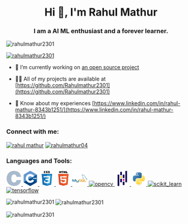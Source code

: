 <h1 align="center">Hi 👋, I'm Rahul Mathur</h1>
<h3 align="center">I am a AI ML enthusiast and a forever learner.</h3>

<p align="left"> <img src="https://komarev.com/ghpvc/?username=rahulmathur2301&label=Profile%20views&color=0e75b6&style=flat" alt="rahulmathur2301" /> </p>

<p align="left"> <a href="https://github.com/ryo-ma/github-profile-trophy"><img src="https://github-profile-trophy.vercel.app/?username=rahulmathur2301" alt="rahulmathur2301" /></a> </p>

- 🔭 I’m currently working on [an open source project](https://github.com/Rahulmathur2301/crosstl)

- 👨‍💻 All of my projects are available at [https://github.com/Rahulmathur2301](https://github.com/Rahulmathur2301)

- 📄 Know about my experiences [https://www.linkedin.com/in/rahul-mathur-8343b1251/](https://www.linkedin.com/in/rahul-mathur-8343b1251/)

<h3 align="left">Connect with me:</h3>
<p align="left">
<a href="https://linkedin.com/in/rahul mathur" target="blank"><img align="center" src="https://raw.githubusercontent.com/rahuldkjain/github-profile-readme-generator/master/src/images/icons/Social/linked-in-alt.svg" alt="rahul mathur" height="30" width="40" /></a>
<a href="https://www.leetcode.com/rahulmathur04" target="blank"><img align="center" src="https://raw.githubusercontent.com/rahuldkjain/github-profile-readme-generator/master/src/images/icons/Social/leet-code.svg" alt="rahulmathur04" height="30" width="40" /></a>
</p>

<h3 align="left">Languages and Tools:</h3>
<p align="left"> <a href="https://www.cprogramming.com/" target="_blank" rel="noreferrer"> <img src="https://raw.githubusercontent.com/devicons/devicon/master/icons/c/c-original.svg" alt="c" width="40" height="40"/> </a> <a href="https://www.w3schools.com/cpp/" target="_blank" rel="noreferrer"> <img src="https://raw.githubusercontent.com/devicons/devicon/master/icons/cplusplus/cplusplus-original.svg" alt="cplusplus" width="40" height="40"/> </a> <a href="https://www.w3schools.com/css/" target="_blank" rel="noreferrer"> <img src="https://raw.githubusercontent.com/devicons/devicon/master/icons/css3/css3-original-wordmark.svg" alt="css3" width="40" height="40"/> </a> <a href="https://www.w3.org/html/" target="_blank" rel="noreferrer"> <img src="https://raw.githubusercontent.com/devicons/devicon/master/icons/html5/html5-original-wordmark.svg" alt="html5" width="40" height="40"/> </a> <a href="https://www.mysql.com/" target="_blank" rel="noreferrer"> <img src="https://raw.githubusercontent.com/devicons/devicon/master/icons/mysql/mysql-original-wordmark.svg" alt="mysql" width="40" height="40"/> </a> <a href="https://opencv.org/" target="_blank" rel="noreferrer"> <img src="https://www.vectorlogo.zone/logos/opencv/opencv-icon.svg" alt="opencv" width="40" height="40"/> </a> <a href="https://pandas.pydata.org/" target="_blank" rel="noreferrer"> <img src="https://raw.githubusercontent.com/devicons/devicon/2ae2a900d2f041da66e950e4d48052658d850630/icons/pandas/pandas-original.svg" alt="pandas" width="40" height="40"/> </a> <a href="https://www.python.org" target="_blank" rel="noreferrer"> <img src="https://raw.githubusercontent.com/devicons/devicon/master/icons/python/python-original.svg" alt="python" width="40" height="40"/> </a> <a href="https://scikit-learn.org/" target="_blank" rel="noreferrer"> <img src="https://upload.wikimedia.org/wikipedia/commons/0/05/Scikit_learn_logo_small.svg" alt="scikit_learn" width="40" height="40"/> </a> <a href="https://www.tensorflow.org" target="_blank" rel="noreferrer"> <img src="https://www.vectorlogo.zone/logos/tensorflow/tensorflow-icon.svg" alt="tensorflow" width="40" height="40"/> </a> </p>

<p><img align="left" src="https://github-readme-stats.vercel.app/api/top-langs?username=rahulmathur2301&show_icons=true&locale=en&layout=compact" alt="rahulmathur2301" /></p>

<p>&nbsp;<img align="center" src="https://github-readme-stats.vercel.app/api?username=rahulmathur2301&show_icons=true&locale=en" alt="rahulmathur2301" /></p>

<p><img align="center" src="https://github-readme-streak-stats.herokuapp.com/?user=rahulmathur2301&" alt="rahulmathur2301" /></p>

